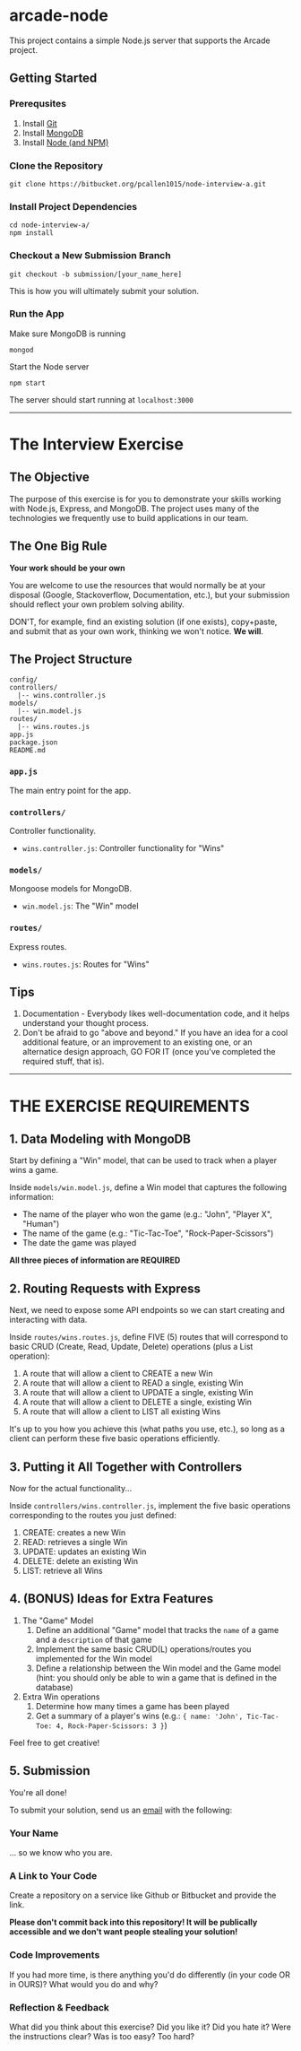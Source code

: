 # arcade-node

This project contains a simple Node.js server that supports the Arcade project.

## Getting Started

### Prerequsites

1. Install [Git](https://git-scm.com/book/en/v2/Getting-Started-Installing-Git)
2. Install [MongoDB](https://docs.mongodb.com/manual/installation/)
3. Install [Node (and NPM)](https://nodejs.org/en/)

### Clone the Repository

```
git clone https://bitbucket.org/pcallen1015/node-interview-a.git
```

### Install Project Dependencies

```
cd node-interview-a/
npm install
```

### Checkout a New Submission Branch

```
git checkout -b submission/[your_name_here]
```

This is how you will ultimately submit your solution.

### Run the App

Make sure MongoDB is running

```
mongod
```

Start the Node server

```
npm start
```

The server should start running at `localhost:3000`

---

# The Interview Exercise

## The Objective

The purpose of this exercise is for you to demonstrate your skills working with Node.js, Express, and MongoDB. The project uses many of the technologies we frequently use to build applications in our team.

## The One Big Rule

**Your work should be your own**

You are welcome to use the resources that would normally be at your disposal (Google, Stackoverflow, Documentation, etc.), but your submission should reflect your own problem solving ability.

DON'T, for example, find an existing solution (if one exists), copy+paste, and submit that as your own work, thinking we won't notice. **We will**.

## The Project Structure

```
config/
controllers/
  |-- wins.controller.js
models/
  |-- win.model.js
routes/
  |-- wins.routes.js
app.js
package.json
README.md
```

### `app.js`

The main entry point for the app.

### `controllers/`

Controller functionality.

- `wins.controller.js`: Controller functionality for "Wins"

### `models/`

Mongoose models for MongoDB.

- `win.model.js`: The "Win" model

### `routes/`

Express routes.

- `wins.routes.js`: Routes for "Wins"

## Tips

1. Documentation - Everybody likes well-documentation code, and it helps understand your thought process.
2. Don't be afraid to go "above and beyond." If you have an idea for a cool additional feature, or an improvement to an existing one, or an alternatice design approach, GO FOR IT (once you've completed the required stuff, that is).

---
# THE EXERCISE REQUIREMENTS

## 1. Data Modeling with MongoDB

Start by defining a "Win" model, that can be used to track when a player wins a game.

Inside `models/win.model.js`, define a Win model that captures the following information:
- The name of the player who won the game (e.g.: "John", "Player X", "Human")
- The name of the game (e.g.: "Tic-Tac-Toe", "Rock-Paper-Scissors")
- The date the game was played

**All three pieces of information are REQUIRED**

## 2. Routing Requests with Express

Next, we need to expose some API endpoints so we can start creating and interacting with data.

Inside `routes/wins.routes.js`, define FIVE (5) routes that will correspond to basic CRUD (Create, Read, Update, Delete) operations (plus a List operation):

1. A route that will allow a client to CREATE a new Win
2. A route that will allow a client to READ a single, existing Win
3. A route that will allow a client to UPDATE a single, existing Win
4. A route that will allow a client to DELETE a single, existing Win
5. A route that will allow a client to LIST all existing Wins

It's up to you how you achieve this (what paths you use, etc.), so long as a client can perform these five basic operations efficiently.

## 3. Putting it All Together with Controllers

Now for the actual functionality...

Inside `controllers/wins.controller.js`, implement the five basic operations corresponding to the routes you just defined:

1. CREATE: creates a new Win
2. READ: retrieves a single Win
3. UPDATE: updates an existing Win
4. DELETE: delete an existing Win
5. LIST: retrieve all Wins

## 4. (BONUS) Ideas for Extra Features

1. The "Game" Model
    1. Define an additional "Game" model that tracks the `name` of a game and a `description` of that game
    2. Implement the same basic CRUD(L) operations/routes you implemented for the Win model
    3. Define a relationship between the Win model and the Game model (hint: you should only be able to win a game that is defined in the database)
4. Extra Win operations
    1. Determine how many times a game has been played
    2. Get a summary of a player's wins (e.g.: `{ name: 'John', Tic-Tac-Toe: 4, Rock-Paper-Scissors: 3 }`)

Feel free to get creative!

## 5. Submission

You're all done!

To submit your solution, send us an [email](mailto:arcade-interview@cisco.com) with the following:

### Your Name

... so we know who you are.

### A Link to Your Code

Create a repository on a service like Github or Bitbucket and provide the link.

**Please don't commit back into this repository! It will be publically accessible and we don't want people stealing your solution!**

### Code Improvements

If you had more time, is there anything you'd do differently (in your code OR in OURS)? What would you do and why?

### Reflection & Feedback

What did you think about this exercise? Did you like it? Did you hate it? Were the instructions clear? Was is too easy? Too hard?
